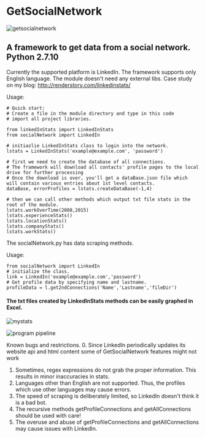 # GetSocialNetwork
![getsocialnetwork](https://cloud.githubusercontent.com/assets/14153294/10562118/923f4574-74ff-11e5-8288-c93f1d34c08e.jpg)

## A framework to get data from a social network. Python 2.7.10 

Currently the supported platform is LinkedIn. The framework supports only English language. The module doesn't need any external libs. Case study on my blog: http://renderstory.com/linkedinstats/

Usage:
```
# Quick start:
# Create a file in the module directory and type in this code
# import all project libraries.

from linkedInStats import LinkedInStats
from socialNetwork import LinkedIn

# initiazlie LinkedInStats class to login into the network.
lstats = LinkedInStats('example@example.com', 'password')

# first we need to create the database of all connections. 
# The framework will download all contacts' profile pages to the local drive for further processing
# Once the download is over, you'll get a dataBase.json file which will contain various entries about 1st level contacts.
dataBase, errorProfiles = lstats.createDataBase(-1,4)

# then we can call other methods which output txt file stats in the root of the module.
lstats.workOverTime(2008,2015)
lstats.experienceStats()
lstats.locationStats()
lstats.companyStats()
lstats.workStats()
```
The socialNetwork.py has data scraping methods. 

Usage:
```
from socialNetwork import LinkedIn
# initialize the class.
link = LinkedIn('example@example.com','password')
# Get profile data by specifying name and lastname.
profileData = l.get2ndConnections('Name','Lastname','fileDir')
```

#### The txt files created by LinkedInStats methods can be easily graphed in Excel.
![mystats](https://cloud.githubusercontent.com/assets/14153294/10562266/f5312988-7507-11e5-84eb-dcaa8efcf5a2.jpg)

![program pipeline](https://cloud.githubusercontent.com/assets/14153294/10562390/fe240676-750e-11e5-98f1-3e215bb137f4.jpg)

Known bugs and restrictions.
0. Since LinkedIn periodically updates its website api and html content some of GetSocialNetwork features might not work
1. Sometimes, regex expressions do not grab the proper information. This results in minor inaccuracies in stats.
2. Languages other than English are not supported. Thus, the profiles which use other languages may cause errors.
3. The speed of scraping is deliberately limited, so LinkedIn doesn't think it is a bad bot.
4. The recursive methods getProfileConnections and getAllConnections should be used with care! 
5. The overuse and abuse of getProfileConnections and getAllConnections may cause issues with LinkedIn. 

